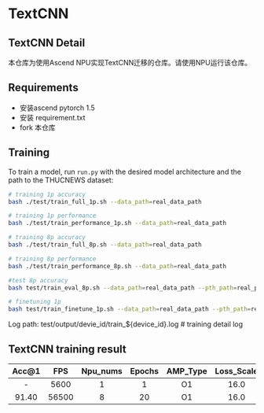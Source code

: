 # TextCNN

## TextCNN Detail

本仓库为使用Ascend NPU实现TextCNN迁移的仓库。请使用NPU运行该仓库。

## Requirements

- 安装ascend pytorch 1.5
- 安装 requirement.txt
- fork 本仓库

## Training

To train a model, run `run.py` with the desired model architecture and the path to the THUCNEWS dataset:

```bash
# training 1p accuracy
bash ./test/train_full_1p.sh --data_path=real_data_path

# training 1p performance
bash ./test/train_performance_1p.sh --data_path=real_data_path

# training 8p accuracy
bash ./test/train_full_8p.sh --data_path=real_data_path

# training 8p performance
bash ./test/train_performance_8p.sh --data_path=real_data_path

#test 8p accuracy
bash test/train_eval_8p.sh --data_path=real_data_path --pth_path=real_pre_train_model_path

# finetuning 1p 
bash test/train_finetune_1p.sh --data_path=real_data_path --pth_path=real_pre_train_model_path
```

Log path:
    test/output/devie_id/train_${device_id}.log           # training detail log


## TextCNN training result

| Acc@1    | FPS       | Npu_nums | Epochs   | AMP_Type | Loss_Scale |
| :------: | :------:  | :------: | :------: | :------: | :--------: |
|     -    | 5600      | 1        | 1        | O1       | 16.0       |
|  91.40   | 56500     | 8        | 20       | O1       | 16.0       |